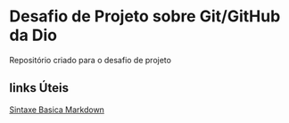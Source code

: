 # Desafio de Projeto sobre Git/GitHub da Dio
Repositório criado para o desafio de projeto 
## links  Úteis
[Sintaxe Basica Markdown](https://www.markdownguide.org/getting-started/)
